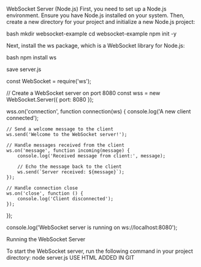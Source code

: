WebSocket Server (Node.js)
First, you need to set up a Node.js environment. Ensure you have Node.js installed on your system. Then, create a new directory for your project and initialize a new Node.js project:

bash
mkdir websocket-example
cd websocket-example
npm init -y

Next, install the ws package, which is a WebSocket library for Node.js:

bash
npm install ws

save server.js

const WebSocket = require('ws');

// Create a WebSocket server on port 8080
const wss = new WebSocket.Server({ port: 8080 });

wss.on('connection', function connection(ws) {
    console.log('A new client connected');

    // Send a welcome message to the client
    ws.send('Welcome to the WebSocket server!');

    // Handle messages received from the client
    ws.on('message', function incoming(message) {
        console.log('Received message from client:', message);

        // Echo the message back to the client
        ws.send(`Server received: ${message}`);
    });

    // Handle connection close
    ws.on('close', function () {
        console.log('Client disconnected');
    });
});

console.log('WebSocket server is running on ws://localhost:8080');



Running the WebSocket Server

To start the WebSocket server, run the following command in your project directory:
node server.js
USE HTML ADDED IN GIT
